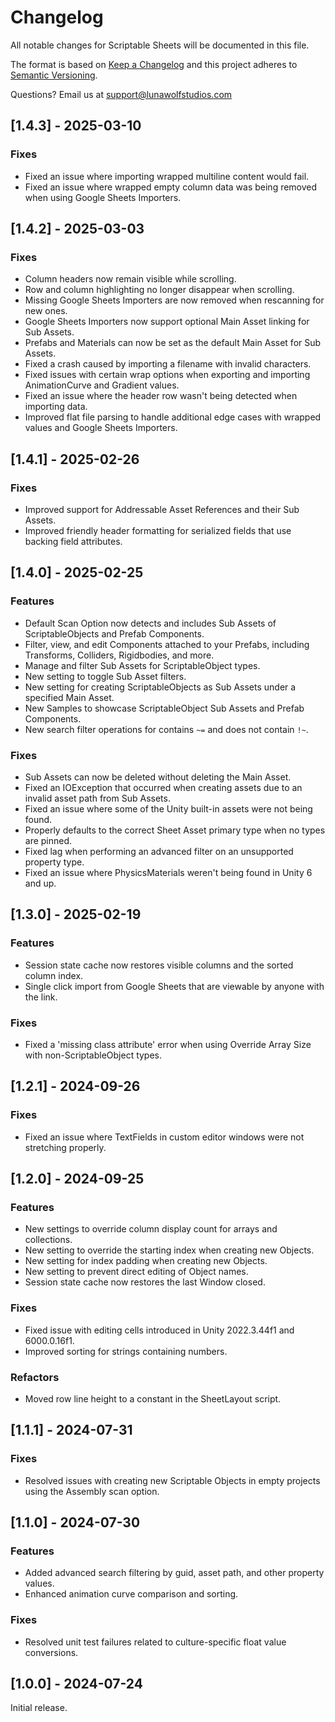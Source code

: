 # Changelog
All notable changes for Scriptable Sheets will be documented in this file.

The format is based on [Keep a Changelog](http://keepachangelog.com/en/1.0.0/)
and this project adheres to [Semantic Versioning](http://semver.org/spec/v2.0.0.html).

Questions? Email us at [support@lunawolfstudios.com](mailto:support@lunawolfstudios.com)

## [1.4.3] - 2025-03-10
### Fixes
- Fixed an issue where importing wrapped multiline content would fail.
- Fixed an issue where wrapped empty column data was being removed when using Google Sheets Importers.

## [1.4.2] - 2025-03-03
### Fixes
- Column headers now remain visible while scrolling.
- Row and column highlighting no longer disappear when scrolling.
- Missing Google Sheets Importers are now removed when rescanning for new ones.
- Google Sheets Importers now support optional Main Asset linking for Sub Assets.
- Prefabs and Materials can now be set as the default Main Asset for Sub Assets.
- Fixed a crash caused by importing a filename with invalid characters.
- Fixed issues with certain wrap options when exporting and importing AnimationCurve and Gradient values.
- Fixed an issue where the header row wasn't being detected when importing data.
- Improved flat file parsing to handle additional edge cases with wrapped values and Google Sheets Importers.

## [1.4.1] - 2025-02-26
### Fixes
- Improved support for Addressable Asset References and their Sub Assets.
- Improved friendly header formatting for serialized fields that use backing field attributes.

## [1.4.0] - 2025-02-25
### Features
- Default Scan Option now detects and includes Sub Assets of ScriptableObjects and Prefab Components.
- Filter, view, and edit Components attached to your Prefabs, including Transforms, Colliders, Rigidbodies, and more.
- Manage and filter Sub Assets for ScriptableObject types.
- New setting to toggle Sub Asset filters.
- New setting for creating ScriptableObjects as Sub Assets under a specified Main Asset.
- New Samples to showcase ScriptableObject Sub Assets and Prefab Components.
- New search filter operations for contains `~=` and does not contain `!~`.

### Fixes
- Sub Assets can now be deleted without deleting the Main Asset.
- Fixed an IOException that occurred when creating assets due to an invalid asset path from Sub Assets.
- Fixed an issue where some of the Unity built-in assets were not being found.
- Properly defaults to the correct Sheet Asset primary type when no types are pinned.
- Fixed lag when performing an advanced filter on an unsupported property type.
- Fixed an issue where PhysicsMaterials weren't being found in Unity 6 and up.

## [1.3.0] - 2025-02-19
### Features
- Session state cache now restores visible columns and the sorted column index.
- Single click import from Google Sheets that are viewable by anyone with the link.

### Fixes
- Fixed a 'missing class attribute' error when using Override Array Size with non-ScriptableObject types.

## [1.2.1] - 2024-09-26
### Fixes
- Fixed an issue where TextFields in custom editor windows were not stretching properly.

## [1.2.0] - 2024-09-25
### Features
- New settings to override column display count for arrays and collections.
- New setting to override the starting index when creating new Objects.
- New setting for index padding when creating new Objects.
- New setting to prevent direct editing of Object names.
- Session state cache now restores the last Window closed.

### Fixes
- Fixed issue with editing cells introduced in Unity 2022.3.44f1 and 6000.0.16f1.
- Improved sorting for strings containing numbers.

### Refactors
- Moved row line height to a constant in the SheetLayout script.

## [1.1.1] - 2024-07-31
### Fixes
- Resolved issues with creating new Scriptable Objects in empty projects using the Assembly scan option.

## [1.1.0] - 2024-07-30
### Features
- Added advanced search filtering by guid, asset path, and other property values.
- Enhanced animation curve comparison and sorting.

### Fixes
- Resolved unit test failures related to culture-specific float value conversions.

## [1.0.0] - 2024-07-24
Initial release.
